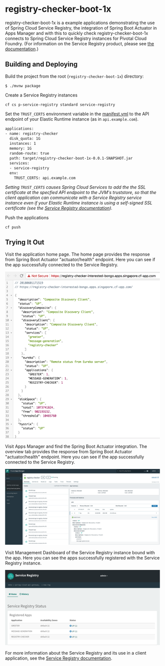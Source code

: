 # registry-checker-boot-1x

registry-checker-boot-1x is a example applications demonstrating the use of Spring Cloud Service Registry, the integration of Spring Boot Actuator in Apps Manager and with this to quickly check registry-checker-boot-1x connects to Spring Cloud Service Registry instances for Pivotal Cloud Foundry. (For information on the Service Registry product, please see [the documentation](http://docs.pivotal.io/spring-cloud-services/1-5/common/service-registry/).)

## Building and Deploying

Build the project from the root (```registry-checker-boot-1x```) directory:

```
$ ./mvnw package
```
Create a Service Registry instances


```
cf cs p-service-registry standard service-registry
```

Set the `TRUST_CERTS` environment variable in the [manifest.yml](manifest.yml) to the API endpoint of your Elastic Runtime instance (as in `api.example.com`).

```
applications:
- name: registry-checker
  disk_quota: 1G
  instances: 1
  memory: 1G
  random-route: true
  path: target/registry-checker-boot-1x-0.0.1-SNAPSHOT.jar
  services:
  - service-registry
  env:
    TRUST_CERTS: api.example.com
```

*Setting `TRUST_CERTS` causes Spring Cloud Services to add the the SSL certificate at the specfied API endpoint to the JVM's truststore, so that the client application can communicate with a Service Registry service instance even if your Elastic Runtime instance is using a self-signed SSL certificate (see the [Service Registry documentation](http://docs.pivotal.io/spring-cloud-services/service-registry/writing-client-applications.html#self-signed-ssl-certificate)).*

Push the applications

```
cf push
```

## Trying It Out

Visit the application home page. The home page provides the response from Spring Boot Actuator "actuator/health" endpoint. Here you can see if the app successfully connected to the Service Registry.

![GitHub Logo](images/app.png)

Visit Apps Manager and find the Spring Boot Actuator integration. The overview tab provides the response from Spring Boot Actuator "actuator/health" endpoint. Here you can see if the app successfully connected to the Service Registry.

![GitHub Logo](images/apps-manager.png)

Visit Management Dashboard of the Service Registry instance bound with the app. Here you can see the apps successfully registered with the Service Registry instance.

![GitHub Logo](images/dashboard.png)

For more information about the Service Registry and its use in a client application, see the [Service Registry documentation](http://docs.pivotal.io/spring-cloud-services/service-registry/writing-client-applications.html).
